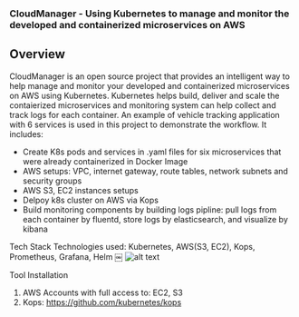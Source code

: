 ### CloudManager - Using Kubernetes to manage and monitor the developed and containerized microservices on AWS

## Overview
CloudManager is an open source project that provides an intelligent way to help manage and monitor your developed and containerized microservices on AWS using Kubernetes. Kubernetes helps build, deliver and scale the contaierized microservices and monitoring system can help collect and track logs for each container. An example of vehicle tracking application with 6 services is used in this project to demonstrate the workflow. It includes:
* Create K8s pods and services in .yaml files for six microservices that were already containerized in Docker Image
* AWS setups: VPC, internet gateway, route tables, network subnets and security groups
* AWS S3, EC2 instances setups
* Delpoy k8s cluster on AWS via Kops
* Build monitoring components by building logs pipline: pull logs from each container by fluentd, store logs by elasticsearch, and visualize by kibana

Tech Stack
Technologies used: Kubernetes, AWS(S3, EC2), Kops, Prometheus, Grafana, Helm ￼
![alt text](https://user-images.githubusercontent.com/28720518/55841131-da1db700-5ae2-11e9-95e9-4c7ddb575ada.png)

Tool Installation
1. AWS Accounts with full access to: EC2, S3
2. Kops: https://github.com/kubernetes/kops
